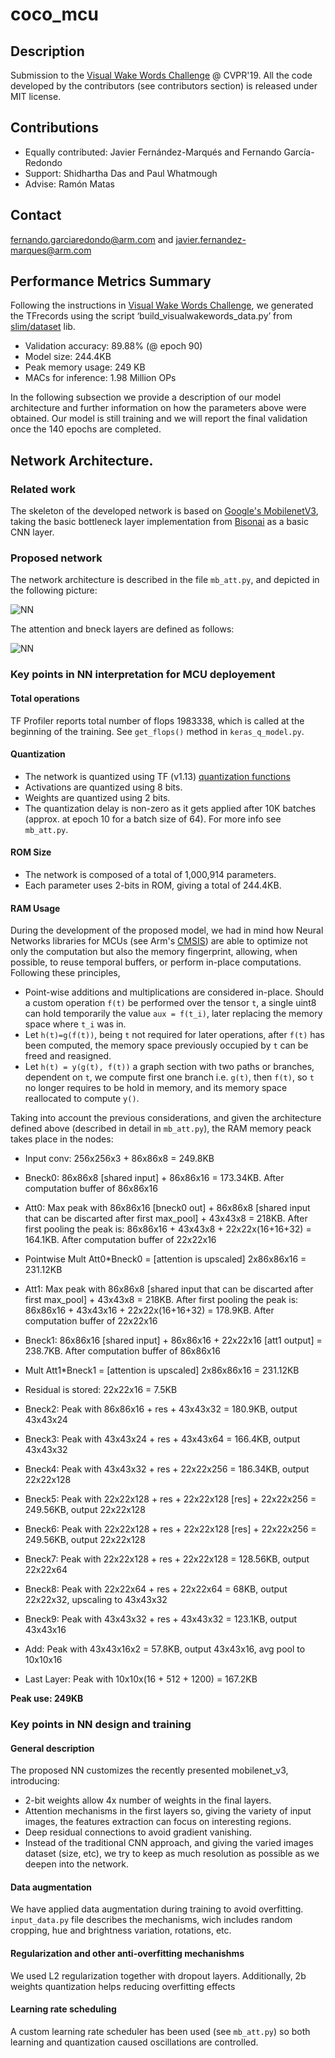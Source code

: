 # coco_mcu

## Description
Submission to the [Visual Wake Words Challenge](https://docs.google.com/document/u/2/d/e/2PACX-1vStp3uPhxJB0YTwL4T__Q5xjclmrj6KRs55xtMJrCyi82GoyHDp2X0KdhoYcyjEzKe4v75WBqPObdkP/pub) @ CVPR'19. All the code developed by the contributors (see contributors section) is released under MIT license.

## Contributions
* Equally contributed: Javier Fernández-Marqués and Fernando García-Redondo
* Support: Shidhartha Das and Paul Whatmough
* Advise: Ramón Matas

## Contact
fernando.garciaredondo@arm.com and javier.fernandez-marques@arm.com

## Performance Metrics Summary
Following the instructions in [Visual Wake Words Challenge](https://docs.google.com/document/u/2/d/e/2PACX-1vStp3uPhxJB0YTwL4T__Q5xjclmrj6KRs55xtMJrCyi82GoyHDp2X0KdhoYcyjEzKe4v75WBqPObdkP/pub), we generated the TFrecords using the script  ‘build_visualwakewords_data.py’ from [slim/dataset](https://github.com/tensorflow/models/tree/master/research/slim/datasets) lib.

* Validation accuracy: 89.88% (@ epoch 90)
* Model size: 244.4KB
* Peak memory usage: 249 KB
* MACs for inference: 1.98 Million OPs

In the following subsection we provide a description of our model architecture and further information on how the parameters above were obtained. Our model is still training and we will report the final validation once the 140 epochs are completed.

## Network Architecture.
### Related work
The skeleton of the developed network is based on [Google's MobilenetV3](https://arxiv.org/abs/1905.02244), taking the basic bottleneck layer implementation from [Bisonai](https://github.com/Bisonai/mobilenetv3-tensorflow) as a basic CNN layer.

### Proposed network
The network architecture is described in the file `mb_att.py`, and depicted in the following picture:

![NN](https://github.com/fgr1986/arm_coco/blob/master/arm_coco.png)

The attention and bneck layers are defined as follows:

![NN](https://github.com/fgr1986/arm_coco/blob/master/bneck_mobilenet_v3.png)

### Key points in NN interpretation for MCU deployement

#### Total operations
TF Profiler reports total number of flops 1983338, which is called at the beginning of the training. See `get_flops()` method in `keras_q_model.py`.

#### Quantization
* The network is quantized using TF (v1.13) [quantization functions](https://github.com/tensorflow/tensorflow/blob/r1.13/tensorflow/contrib/quantize/python/quantize_graph.py)
* Activations are quantized using 8 bits.
* Weights are quantized using 2 bits.
* The quantization delay is non-zero as it gets applied after 10K batches (approx. at epoch 10 for a batch size of 64). For more info see `mb_att.py`.

#### ROM Size
* The network is composed of a total of 1,000,914 parameters.
* Each parameter uses 2-bits in ROM, giving a total of 244.4KB.

#### RAM Usage
During the development of the proposed model, we had in mind how Neural Networks libraries for MCUs (see Arm's [CMSIS](https://github.com/ARM-software/CMSIS_5)) are able to optimize not only the computation but also the memory fingerprint, allowing, when possible, to reuse temporal buffers, or perform in-place computations. Following these principles,
* Point-wise additions and multiplications are considered in-place. Should a custom operation `f(t)` be performed over the tensor `t`, a single uint8 can hold temporarily the value `aux = f(t_i)`, later replacing the memory space where `t_i` was in.
* Let `h(t)=g(f(t))`, being `t` not required for later operations, after `f(t)` has been computed, the memory space previously occupied by `t` can be freed and reasigned.
* Let `h(t) = y(g(t), f(t))` a graph section with two paths or branches, dependent on `t`, we compute first one branch i.e. `g(t)`, then `f(t)`, so `t` no longer requires to be hold in memory, and its memory space reallocated to compute `y()`.


Taking into account the previous considerations, and given the architecture defined above (described in detail in `mb_att.py`), the RAM memory peack takes place in the nodes:
* Input conv: 256x256x3 + 86x86x8 = 249.8KB
* Bneck0: 86x86x8 [shared input] + 86x86x16 = 173.34KB. After computation buffer of 86x86x16
* Att0: Max peak with 86x86x16 [bneck0 out] + 86x86x8 [shared input that can be discarted after first max_pool] + 43x43x8 = 218KB. After first pooling the peak is: 86x86x16 + 43x43x8 + 22x22x(16+16+32) = 164.1KB. After computation buffer of 22x22x16
* Pointwise Mult Att0*Bneck0 = [attention is upscaled] 2x86x86x16 = 231.12KB

* Att1: Max peak with 86x86x8 [shared input that can be discarted after first max_pool] + 43x43x8 = 218KB. After first pooling the peak is: 86x86x16 + 43x43x16 + 22x22x(16+16+32) = 178.9KB. After computation buffer of 22x22x16
* Bneck1: 86x86x16 [shared input] + 86x86x16 + 22x22x16 [att1 output] = 238.7KB. After computation buffer of 86x86x16
* Mult Att1*Bneck1 =  [attention is upscaled] 2x86x86x16 = 231.12KB

* Residual is stored: 22x22x16 = 7.5KB

* Bneck2: Peak with 86x86x16 + res + 43x43x32 = 180.9KB, output 43x43x24
* Bneck3: Peak with 43x43x24 + res + 43x43x64 = 166.4KB, output 43x43x32
* Bneck4: Peak with 43x43x32 + res + 22x22x256 = 186.34KB, output 22x22x128
* Bneck5: Peak with 22x22x128 + res + 22x22x128 [res] + 22x22x256 = 249.56KB, output 22x22x128
* Bneck6: Peak with 22x22x128 + res + 22x22x128 [res] + 22x22x256 = 249.56KB, output 22x22x128 
* Bneck7: Peak with 22x22x128 + res + 22x22x128 = 128.56KB, output 22x22x64
* Bneck8: Peak with 22x22x64 + res + 22x22x64 = 68KB, output 22x22x32, upscaling to 43x43x32
* Bneck9: Peak with 43x43x32 + res + 43x43x32 = 123.1KB, output 43x43x16
* Add: Peak with 43x43x16x2 = 57.8KB, output 43x43x16, avg pool to 10x10x16
* Last Layer: Peak with 10x10x(16 + 512 + 1200) = 167.2KB

**Peak use: 249KB**

### Key points in NN design and training
#### General description
The proposed NN customizes the recently presented mobilenet_v3, introducing:
* 2-bit weights allow 4x number of weights in the final layers.
* Attention mechanisms  in the first layers so, giving the variety of input images, the features extraction can focus on interesting regions.
* Deep residual connections to avoid gradient vanishing.
* Instead of the traditional CNN approach, and giving the varied images dataset (size, etc), we try to keep as much resolution as possible as we deepen into the network.

#### Data augmentation
We have applied data augmentation during training to avoid overfitting. `input_data.py` file describes the mechanisms, wich includes random cropping, hue and brightness variation, rotations, etc.

#### Regularization and other anti-overfitting mechanishms
We used L2 regularization together with dropout layers. Additionally, 2b weights quantization helps reducing overfitting effects

#### Learning rate scheduling
A custom learning rate scheduler has been used (see `mb_att.py`) so both learning and quantization caused oscillations are controlled.

